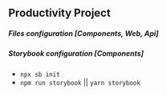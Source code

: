 ## Productivity Project

##### Files configuration [Components, Web, Api]
##### Storybook configuration [Components]
- `npx sb init`
- `npm run storybook` || `yarn storybook`
